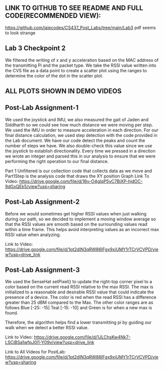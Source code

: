 ## LINK TO GITHUB TO SEE README AND FULL CODE(RECOMMENDED VIEW):
https://github.com/jaiecodes/CS437_Post_Labs/tree/main/Lab3
pdf seems to look strange

## Lab 3 Checkpoint 2

We filtered the writing of x and y acceleration based on the MAC address of the transmitting Pi and the packet type. We take the RSSI value written into the CVS file as a data point to create a scatter plot using the ranges to determine the color of the dot in the scatter plot. 

## ALL PLOTS SHOWN IN DEMO VIDEOS

## Post-Lab Assignment-1

We used the joystick and IMU, we also measured the gait of Jaden and Siddharth so we could see how much distance we were moving per step. We used the IMU in order to measure acceleration in each direction. For our final distance calculation, we used step detection with the code provided in the Lab document. We have our code detect the peaks and count the number of steps we have. We also double-check this value since we use the joystick to establish directionality. Every time we pressed in a direction we wrote an integer and parsed this in our analysis to ensure that we were performing the right operation to our final distance.

Part 1 Unfiltered is our collection code that collects data as we move and Part1Step is the analysis code that draws the XY position Graph
Link To Video: https://drive.google.com/file/d/16v-O4gIqP5yC7BiXP-hjdOC-9dGxQEk5/view?usp=sharing
## Post-Lab Assignment-2

Before we would sometimes get higher RSSI values when just walking during our path, so we decided to implement a moving window average so that the RSSI values are smooth based on the surrounding values read within a time frame. This helps avoid interpreting values as an incorrect max RSSI value when analyzing.

Link to Video: https://drive.google.com/file/d/1pt2dIN3qRW86IFgx9xiUMY1rTCrVCVPD/view?usp=drive_link

## Post-Lab Assignment-3

We used the SenseHat setPixel() to update the right-top corner pixel to a color based on the current read RSSI relative to the max RSSI. The max is initialized to a reasonable and desirable RSSI value that could indicate the presence of a device. The color is red when the read RSSI has a difference greater than 25 dBM compared to the Max. The other color ranges are as follows Blue [-25: -15] Teal [-15: -10] and Green is for when a new max is found. 

Therefore, the algorithm helps find a lower transmitting pi by guiding our walk when we detect a better RSSI value.

Link to Video: https://drive.google.com/file/d/1JLChsKw4Nk7-LSCiBSa1wfpJ0l1-Y09v/view?usp=drive_link

Link to All Videos for PostLab: https://drive.google.com/file/d/1pt2dIN3qRW86IFgx9xiUMY1rTCrVCVPD/view?usp=sharing
